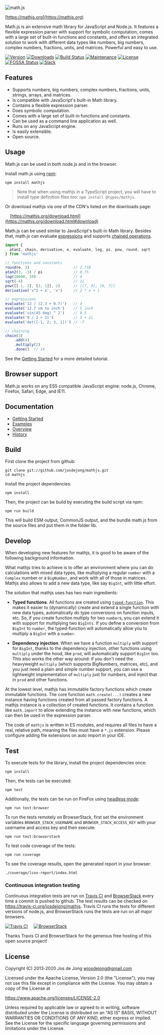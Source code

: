 ![math.js](https://raw.github.com/josdejong/mathjs/master/misc/img/mathjs.png)

[https://mathjs.org](https://mathjs.org)

Math.js is an extensive math library for JavaScript and Node.js. It features a flexible expression parser with support for symbolic computation, comes with a large set of built-in functions and constants, and offers an integrated solution to work with different data types like numbers, big numbers, complex numbers, fractions, units, and matrices. Powerful and easy to use.

[![Version](https://img.shields.io/npm/v/mathjs.svg)](https://www.npmjs.com/package/mathjs)
[![Downloads](https://img.shields.io/npm/dm/mathjs.svg)](https://www.npmjs.com/package/mathjs)
[![Build Status](https://img.shields.io/travis/josdejong/mathjs/master.svg)](https://travis-ci.org/josdejong/mathjs)
[![Maintenance](https://img.shields.io/maintenance/yes/2020.svg)](https://github.com/josdejong/mathjs/graphs/commit-activity)
[![License](https://img.shields.io/github/license/josdejong/mathjs.svg)](https://github.com/josdejong/mathjs/blob/master/LICENSE)
[![FOSSA Status](https://app.fossa.io/api/projects/git%2Bgithub.com%2Fjosdejong%2Fmathjs.svg?type=shield)](https://app.fossa.io/projects/git%2Bgithub.com%2Fjosdejong%2Fmathjs?ref=badge_shield)
[![Slack](https://slack.bri.im/badge.svg)](https://slack.bri.im)

## Features

- Supports numbers, big numbers, complex numbers, fractions, units, strings, arrays, and matrices.
- Is compatible with JavaScript's built-in Math library.
- Contains a flexible expression parser.
- Does symbolic computation.
- Comes with a large set of built-in functions and constants.
- Can be used as a command line application as well.
- Runs on any JavaScript engine.
- Is easily extensible.
- Open source.

## Usage

Math.js can be used in both node.js and in the browser.

Install math.js using [npm](https://www.npmjs.com/package/mathjs):

    npm install mathjs

> Note that when using mathjs in a TypeScript project, you will have to install type definition files too: `npm install @types/mathjs`.

Or download mathjs via one of the CDN's listed on the downloads page:

&nbsp;&nbsp;&nbsp;&nbsp;[https://mathjs.org/download.html](https://mathjs.org/download.html#download)

Math.js can be used similar to JavaScript's built-in Math library. Besides that,
math.js can evaluate
[expressions](https://mathjs.org/docs/expressions/index.html)
and supports
[chained operations](https://mathjs.org/docs/core/chaining.html).

```js
import {
  atan2, chain, derivative, e, evaluate, log, pi, pow, round, sqrt
} from 'mathjs'

// functions and constants
round(e, 3)                    // 2.718
atan2(3, -3) / pi              // 0.75
log(10000, 10)                 // 4
sqrt(-4)                       // 2i
pow([[-1, 2], [3, 1]], 2)      // [[7, 0], [0, 7]]
derivative('x^2 + x', 'x')     // 2 * x + 1

// expressions
evaluate('12 / (2.3 + 0.7)')   // 4
evaluate('12.7 cm to inch')    // 5 inch
evaluate('sin(45 deg) ^ 2')    // 0.5
evaluate('9 / 3 + 2i')         // 3 + 2i
evaluate('det([-1, 2; 3, 1])') // -7

// chaining
chain(3)
    .add(4)
    .multiply(2)
    .done()  // 14
```

See the [Getting Started](https://mathjs.org/docs/getting_started.html) for a more detailed tutorial.


## Browser support

Math.js works on any ES5 compatible JavaScript engine: node.js, Chrome, Firefox, Safari, Edge, and IE11.


## Documentation

- [Getting Started](https://mathjs.org/docs/getting_started.html)
- [Examples](https://mathjs.org/examples/index.html)
- [Overview](https://mathjs.org/docs/index.html)
- [History](https://mathjs.org/history.html)


## Build

First clone the project from github:

    git clone git://github.com/josdejong/mathjs.git
    cd mathjs

Install the project dependencies:

    npm install

Then, the project can be build by executing the build script via npm:

    npm run build

This will build ESM output, CommonJS output, and the bundle math.js 
from the source files and put them in the folder lib.


## Develop

When developing new features for mathjs, it is good to be aware of the following background information.

What mathjs tries to achieve is to offer an environment where you can do calculations with mixed data types, 
like multiplying a regular `number` with a `Complex` number or a `BigNumber`, and work with all of those in matrices. 
Mathjs also allows to add a new data type, like say `BigInt`, with little effort.

The solution that mathjs uses has two main ingredients:

- **Typed functions**. All functions are created using [`typed-function`](https://github.com/josdejong/typed-function/). This makes it easier to (dynamically) create and extend a single function with new data types, automatically do type conversions on function inputs, etc. So, if you create function multiply for two `number`s, you can extend it with support for multiplying two `BigInts`. If you define a conversion from `BigInt` to `number`, the typed-function will automatically allow you to multiply a `BigInt` with a `number`.

- **Dependency injection**. When we have a function `multiply` with support for `BigInt`, thanks to the dependency injection, other functions using `multiply` under the hood, like `prod`, will automatically support `BigInt` too. This also works the other way around: if you don't need the heavyweight `multiply` (which supports BigNumbers, matrices, etc), and you just need a plain and simple number support, you can use a lightweight implementation of `multiply` just for numbers, and inject that in `prod` and other functions.

At the lowest level, mathjs has immutable factory functions which create immutable functions. The core function `math.create(...)` creates a new instance having functions created from all passed factory functions. A mathjs instance is a collection of created functions. It contains a function like `math.import` to allow extending the instance with new functions, which can then be used in the expression parser.

The code of `mathjs` is written in ES modules, and requires all files to have a real, relative path, meaning the files must have a `*.js` extension. Please configure adding file extensions on auto import in your IDE.


## Test

To execute tests for the library, install the project dependencies once:

    npm install

Then, the tests can be executed:

    npm test

Additionally, the tests can be run on FireFox using [headless mode](https://developer.mozilla.org/en-US/Firefox/Headless_mode):

    npm run test:browser

To run the tests remotely on BrowserStack, first set the environment variables `BROWSER_STACK_USERNAME` and `BROWSER_STACK_ACCESS_KEY` with your username and access key and then execute:

    npm run test:browserstack

To test code coverage of the tests:

    npm run coverage

To see the coverage results, open the generated report in your browser:

    ./coverage/lcov-report/index.html


### Continuous integration testing

Continuous integration tests are run on [Travis CI](https://travis-ci.org/) and [BrowserStack](https://www.browserstack.com) every time a commit is pushed to github.
The test results can be checked on https://travis-ci.org/josdejong/mathjs. Travis CI runs the tests for different versions of node.js, and BrowserStack runs the tests are run on all major browsers.

[![Travis CI](https://raw.github.com/josdejong/mathjs/develop/misc/Travis-CI-logo.png)](https://travis-ci.org/) &nbsp;&nbsp;&nbsp;
[![BrowserStack](https://raw.github.com/josdejong/mathjs/master/misc/browserstack.png)](https://www.browserstack.com)

Thanks Travis CI and BrowserStack for the generous free hosting of this open source project!

## License

Copyright (C) 2013-2020 Jos de Jong <wjosdejong@gmail.com>

Licensed under the Apache License, Version 2.0 (the "License");
you may not use this file except in compliance with the License.
You may obtain a copy of the License at

   https://www.apache.org/licenses/LICENSE-2.0

Unless required by applicable law or agreed to in writing, software
distributed under the License is distributed on an "AS IS" BASIS,
WITHOUT WARRANTIES OR CONDITIONS OF ANY KIND, either express or implied.
See the License for the specific language governing permissions and
limitations under the License.
